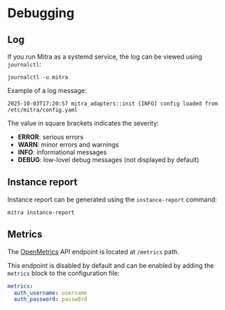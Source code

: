 # Debugging

## Log

If you run Mitra as a systemd service, the log can be viewed using `journalctl`:

```shell
journalctl -u mitra
```

Example of a log message:

```
2025-10-03T17:20:57 mitra_adapters::init [INFO] config loaded from /etc/mitra/config.yaml
```

The value in square brackets indicates the severity:

- **ERROR**: serious errors
- **WARN**: minor errors and warnings
- **INFO**: informational messages
- **DEBUG**: low-lovel debug messages (not displayed by default)

## Instance report

Instance report can be generated using the `instance-report` command:

```
mitra instance-report
```

## Metrics

The [OpenMetrics](https://prometheus.io/docs/specs/om/open_metrics_spec/) API endpoint is located at `/metrics` path.

This endpoint is disabled by default and can be enabled by adding the `metrics` block to the configuration file:

```yaml
metrics:
  auth_username: username
  auth_password: passw0rd
```

